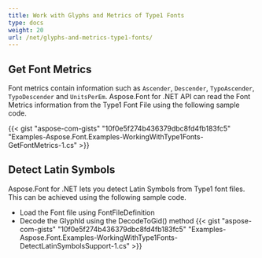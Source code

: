 ```yaml
---
title: Work with Glyphs and Metrics of Type1 Fonts
type: docs
weight: 20
url: /net/glyphs-and-metrics-type1-fonts/
---
```

## **Get Font Metrics**
Font metrics contain information such as `Ascender`, `Descender`, `TypoAscender`, `TypoDescender` and `UnitsPerEm`. Aspose.Font for .NET API can read the Font Metrics information from the Type1 Font File using the following sample code.

{{< gist "aspose-com-gists" "10f0e5f274b436379dbc8fd4fb183fc5" "Examples-Aspose.Font.Examples-WorkingWithType1Fonts-GetFontMetrics-1.cs" >}}

## **Detect Latin Symbols**
Aspose.Font for .NET lets you detect Latin Symbols from Type1 font files. This can be achieved using the following sample code.

 * Load the Font file using FontFileDefinition
 * Decode the GlyphId using the DecodeToGid() method
 {{< gist "aspose-com-gists" "10f0e5f274b436379dbc8fd4fb183fc5" "Examples-Aspose.Font.Examples-WorkingWithType1Fonts-DetectLatinSymbolsSupport-1.cs" >}}
